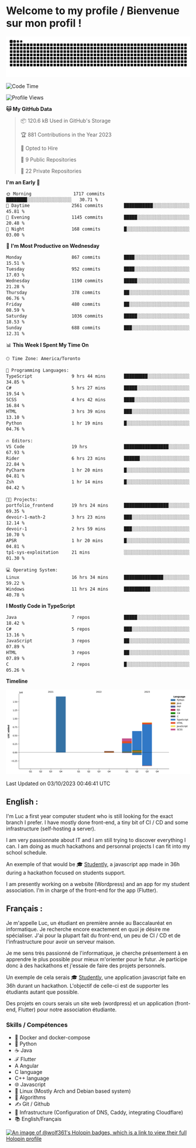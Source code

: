 # Welcome to my profile / Bienvenue sur mon profil !

![snake gif](https://github.com/wolf-361/wolf-361/blob/output/github-contribution-grid-snake.svg)

<!--START_SECTION:waka-->
![Code Time](http://img.shields.io/badge/Code%20Time-385%20hrs%2049%20mins-blue)

![Profile Views](http://img.shields.io/badge/Profile%20Views-0-blue)

**🐱 My GitHub Data** 

> 📦 120.6 kB Used in GitHub's Storage 
 > 
> 🏆 881 Contributions in the Year 2023
 > 
> 💼 Opted to Hire
 > 
> 📜 9 Public Repositories 
 > 
> 🔑 22 Private Repositories 
 > 
**I'm an Early 🐤** 

```text
🌞 Morning                1717 commits        ████████░░░░░░░░░░░░░░░░░   30.71 % 
🌆 Daytime                2561 commits        ███████████░░░░░░░░░░░░░░   45.81 % 
🌃 Evening                1145 commits        █████░░░░░░░░░░░░░░░░░░░░   20.48 % 
🌙 Night                  168 commits         █░░░░░░░░░░░░░░░░░░░░░░░░   03.00 % 
```
📅 **I'm Most Productive on Wednesday** 

```text
Monday                   867 commits         ████░░░░░░░░░░░░░░░░░░░░░   15.51 % 
Tuesday                  952 commits         ████░░░░░░░░░░░░░░░░░░░░░   17.03 % 
Wednesday                1190 commits        █████░░░░░░░░░░░░░░░░░░░░   21.28 % 
Thursday                 378 commits         ██░░░░░░░░░░░░░░░░░░░░░░░   06.76 % 
Friday                   480 commits         ██░░░░░░░░░░░░░░░░░░░░░░░   08.59 % 
Saturday                 1036 commits        █████░░░░░░░░░░░░░░░░░░░░   18.53 % 
Sunday                   688 commits         ███░░░░░░░░░░░░░░░░░░░░░░   12.31 % 
```


📊 **This Week I Spent My Time On** 

```text
🕑︎ Time Zone: America/Toronto

💬 Programming Languages: 
TypeScript               9 hrs 44 mins       █████████░░░░░░░░░░░░░░░░   34.85 % 
C#                       5 hrs 27 mins       █████░░░░░░░░░░░░░░░░░░░░   19.54 % 
SCSS                     4 hrs 42 mins       ████░░░░░░░░░░░░░░░░░░░░░   16.84 % 
HTML                     3 hrs 39 mins       ███░░░░░░░░░░░░░░░░░░░░░░   13.10 % 
Python                   1 hr 19 mins        █░░░░░░░░░░░░░░░░░░░░░░░░   04.76 % 

🔥 Editors: 
VS Code                  19 hrs              █████████████████░░░░░░░░   67.93 % 
Rider                    6 hrs 23 mins       ██████░░░░░░░░░░░░░░░░░░░   22.84 % 
PyCharm                  1 hr 20 mins        █░░░░░░░░░░░░░░░░░░░░░░░░   04.81 % 
Zsh                      1 hr 14 mins        █░░░░░░░░░░░░░░░░░░░░░░░░   04.42 % 

🐱‍💻 Projects: 
portfolio_frontend       19 hrs 24 mins      █████████████████░░░░░░░░   69.35 % 
devoir-1-math-2          3 hrs 23 mins       ███░░░░░░░░░░░░░░░░░░░░░░   12.14 % 
devoir-1                 2 hrs 59 mins       ███░░░░░░░░░░░░░░░░░░░░░░   10.70 % 
APSR                     1 hr 20 mins        █░░░░░░░░░░░░░░░░░░░░░░░░   04.81 % 
tp1-sys-exploitation     21 mins             ░░░░░░░░░░░░░░░░░░░░░░░░░   01.30 % 

💻 Operating System: 
Linux                    16 hrs 34 mins      ███████████████░░░░░░░░░░   59.22 % 
Windows                  11 hrs 24 mins      ██████████░░░░░░░░░░░░░░░   40.78 % 
```

**I Mostly Code in TypeScript** 

```text
Java                     7 repos             █████░░░░░░░░░░░░░░░░░░░░   18.42 % 
C#                       5 repos             ███░░░░░░░░░░░░░░░░░░░░░░   13.16 % 
JavaScript               3 repos             ██░░░░░░░░░░░░░░░░░░░░░░░   07.89 % 
HTML                     3 repos             ██░░░░░░░░░░░░░░░░░░░░░░░   07.89 % 
C                        2 repos             █░░░░░░░░░░░░░░░░░░░░░░░░   05.26 % 
```



**Timeline**

![Lines of Code chart](https://raw.githubusercontent.com/wolf-361/wolf-361/main/assets/bar_graph.png)


 Last Updated on 03/10/2023 00:46:41 UTC
<!--END_SECTION:waka-->

## English : 

I'm Luc a first year computer student who is still looking for the exact branch I prefer. I have mostly done front-end, a tiny bit of CI / CD and some infrastructure (self-hosting a server).

I am very passionnate about IT and I am still trying to discover everything I can. I am doing as much hackathons and personnal projects I can fit into my school schedule.

An exemple of that would be 🎓 [Studently](https://github.com/wolf-361/Studently-CodeJam12), a javascript app made in 36h during a hackathon focused on students support.

I am presently working on a website (Wordpress) and an app for my student association. I'm in charge of the front-end for the app (Flutter).

## Français :

Je m'appelle Luc, un étudiant en première année au Baccalauréat en informatique. Je recherche encore exactement en quoi je désire me spécialiser. J'ai pour la plupart fait du front-end, un peu de CI / CD et de l'infrastructure pour avoir un serveur maison.

Je me sens très passionné de l'informatique, je cherche présentement à en apprendre le plus possible pour mieux m'orienter pour le futur. Je participe donc à des hackathons et j'essaie de faire des projets personnels.

Un exemple de cela serais 🎓 [Studently](https://github.com/wolf-361/Studently-CodeJam12), une application javascript faite en 36h durant un hackathon. L'objectif de celle-ci est de supporter les étudiants autant que possible.

Des projets en cours serais un site web (wordpress) et un application (front-end, Flutter) pour notre association étudiante.

###  Skills / Compétences

* 🐋 Docker and docker-compose
* 🐍 Python
* ☕ Java
* ℱ Flutter
* A Angular
* C language
* C++ language
* 🌐 Javascript
* 🐧 Linux (Mostly Arch and Debian based system)
* 🧩 Algorithms
* ✍️ Git / Github
* 📜 Infrastructure (Configuration of DNS, Caddy, integrating Cloudflare)
* 📚 English/Français

[![An image of @wolf361's Holopin badges, which is a link to view their full Holopin profile](https://holopin.me/wolf361)](https://holopin.io/@wolf361)


